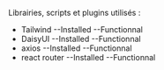 Librairies, scripts et plugins utilisés :

- Tailwind --Installed --Functionnal
- DaisyUI --Installed --Functionnal
- axios --Installed --Functionnal
- react router --Installed --Functionnal
